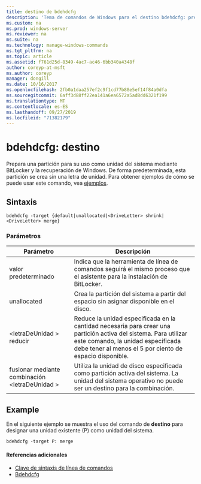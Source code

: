 ```yaml
---
title: destino de bdehdcfg
description: 'Tema de comandos de Windows para el destino bdehdcfg: prepara una partición para su uso como unidad del sistema mediante BitLocker y la recuperación de Windows.'
ms.custom: na
ms.prod: windows-server
ms.reviewer: na
ms.suite: na
ms.technology: manage-windows-commands
ms.tgt_pltfrm: na
ms.topic: article
ms.assetid: f761d25d-8349-4ac7-ac46-6bb340a4348f
author: coreyp-at-msft
ms.author: coreyp
manager: dongill
ms.date: 10/16/2017
ms.openlocfilehash: 2fb0a1daa257ef2c9f1cd77b88e5ef14f84a0dfa
ms.sourcegitcommit: 6aff3d88ff22ea141a6ea6572a5ad8dd6321f199
ms.translationtype: MT
ms.contentlocale: es-ES
ms.lasthandoff: 09/27/2019
ms.locfileid: "71382179"
---
```

# <a name="bdehdcfg-target"></a>bdehdcfg: destino



Prepara una partición para su uso como unidad del sistema mediante BitLocker y la recuperación de Windows. De forma predeterminada, esta partición se crea sin una letra de unidad. Para obtener ejemplos de cómo se puede usar este comando, vea [ejemplos](#BKMK_Examples).

## <a name="syntax"></a>Sintaxis

```
bdehdcfg -target {default|unallocated|<DriveLetter> shrink|<DriveLetter> merge}
```

### <a name="parameters"></a>Parámetros

|Parámetro|Descripción|
|---------|-----------|
|valor predeterminado|Indica que la herramienta de línea de comandos seguirá el mismo proceso que el asistente para la instalación de BitLocker.|
|unallocated|Crea la partición del sistema a partir del espacio sin asignar disponible en el disco.|
|\<letraDeUnidad > reducir|Reduce la unidad especificada en la cantidad necesaria para crear una partición activa del sistema. Para utilizar este comando, la unidad especificada debe tener al menos el 5 por ciento de espacio disponible.|
|fusionar mediante combinación \<letraDeUnidad >|Utiliza la unidad de disco especificada como partición activa del sistema. La unidad del sistema operativo no puede ser un destino para la combinación.|

## <a name="BKMK_Examples"></a>Example

En el siguiente ejemplo se muestra el uso del comando de **destino** para designar una unidad existente (P) como unidad del sistema.
```
bdehdcfg -target P: merge
```

#### <a name="additional-references"></a>Referencias adicionales

-   [Clave de sintaxis de línea de comandos](command-line-syntax-key.md)
-   [Bdehdcfg](bdehdcfg.md)